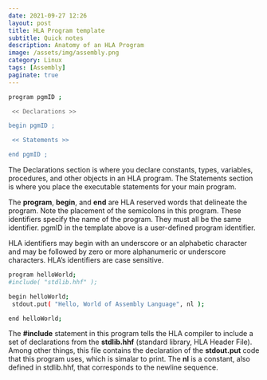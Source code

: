 ```yaml
---
date: 2021-09-27 12:26
layout: post
title: HLA Program template
subtitle: Quick notes
description: Anatomy of an HLA Program
image: /assets/img/assembly.png
category: Linux
tags: [Assembly]
paginate: true
---
```



```bash
program pgmID ;

 << Declarations >>

begin pgmID ;

 << Statements >>

end pgmID ;
```

The Declarations section is where you declare constants, types, variables, procedures, and other objects in an HLA program.
The Statements section is where you place the executable statements for your main program.

The **program**, **begin**, and **end** are HLA reserved words that delineate the program. Note the placement of the semicolons in this program. These identifiers specify the name of the program. They must all be the same identifier. pgmID in the template above is a user-defined program identifier.

HLA identifiers may begin with an underscore or an alphabetic character and may be followed by zero or more alphanumeric or underscore characters. HLA’s identifiers are case sensitive.

```bash
program helloWorld;
#include( "stdlib.hhf" );

begin helloWorld;
 stdout.put( "Hello, World of Assembly Language", nl );

end helloWorld;
```

The **#include** statement in this program tells the HLA compiler to include a set of declarations from the **stdlib.hhf** (standard library, HLA Header File). Among other things, this file contains the declaration of the **stdout.put** code that this program uses, which is simalar to print. The **nl** is a constant, also defined in stdlib.hhf, that corresponds to the newline sequence.
